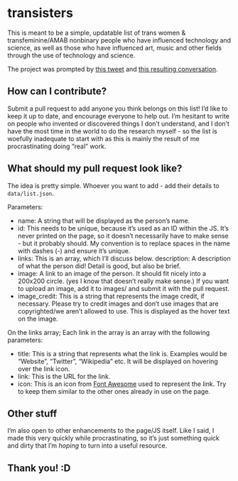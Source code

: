 # transisters

This is meant to be a simple, updatable list of trans women & transfeminine/AMAB nonbinary people who have influenced technology and science, as well as those who have influenced art, music and other fields through the use of technology and science.

The project was prompted by [this tweet](https://twitter.com/MDisraeli/status/707525888942993409) and [this resulting conversation](https://twitter.com/MDisraeli/status/707538468906385408).

## How can I contribute?

Submit a pull request to add anyone you think belongs on this list! I’d like to keep it up to date, and encourage everyone to help out. I’m hesitant to write on people who invented or discovered things I don’t understand, and I don’t have the most time in the world to do the research myself - so the list is woefully inadequate to start with as this is mainly the result of me procrastinating doing “real” work.

## What should my pull request look like?

The idea is pretty simple. Whoever you want to add - add their details to `data/list.json`.

Parameters:

- name: A string that will be displayed as the person’s name.
- id: This needs to be unique, because it’s used as an ID within the JS. It’s never printed on the page, so it doesn’t necessarily have to make sense - but it probably should. My convention is to replace spaces in the name with dashes (-) and ensure it’s unique.
- links: This is an array, which I’ll discuss below.
description: A description of what the person did! Detail is good, but also be brief.
- image: A link to an image of the person. It should fit nicely into a 200x200 circle. (yes I know that doesn’t really make sense.) If you want to upload an image, add it to images/ and submit it with the pull request.
- image_credit: This is a string that represents the image credit, if necessary. Please try to credit images and don’t use images that are copyrighted/we aren’t allowed to use. This is displayed as the hover text on the image.

On the links array; Each link in the array is an array with the following parameters:

- title: This is a string that represents what the link is. Examples would be “Website”, “Twitter”, “Wikipedia” etc. It will be displayed on hovering over the link icon.
- link: This is the URL for the link.
- icon: This is an icon from [Font Awesome](http://fontawesome.io/icons/) used to represent the link. Try to keep them similar to the other ones already in use on the page.

## Other stuff

I’m also open to other enhancements to the page/JS itself. Like I said, I made this very quickly while procrastinating, so it’s just something quick and dirty that I’m *hoping* to turn into a useful resource.

## Thank you! :D